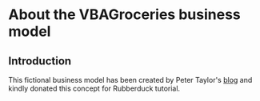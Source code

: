 # About the VBAGroceries business model  
## Introduction  
This fictional business model has been created by Peter Taylor's [blog](http://peterlearningabout.blogspot.com.au/2012/04/fictional-business-plan.html) and kindly donated this concept for Rubberduck tutorial.


